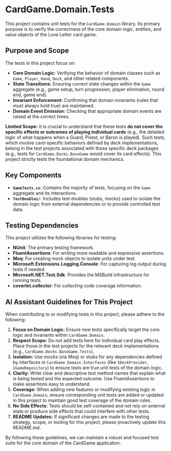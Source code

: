 # CardGame.Domain.Tests

This project contains unit tests for the `CardGame.Domain` library. Its primary purpose is to verify the correctness of the core domain logic, entities, and value objects of the Love Letter card game.

## Purpose and Scope

The tests in this project focus on:

*   **Core Domain Logic:** Verifying the behavior of domain classes such as `Game`, `Player`, `Hand`, `Deck`, and other related components.
*   **State Transitions:** Ensuring correct state changes within the `Game` aggregate (e.g., game setup, turn progression, player elimination, round end, game end).
*   **Invariant Enforcement:** Confirming that domain invariants (rules that must always hold true) are maintained.
*   **Domain Event Emission:** Checking that appropriate domain events are raised at the correct times.

**Limited Scope:**
It is crucial to understand that these tests **do not cover the specific effects or outcomes of playing individual cards** (e.g., the detailed logic of what happens when a Guard, Priest, or Baron is played). Such tests, which involve card-specific behaviors defined by deck implementations, belong in the test projects associated with those specific deck packages (e.g., tests for `CardGame.Decks.BaseGame` would cover its card effects). This project strictly tests the foundational domain mechanics.

## Key Components

*   **`GameTests.cs`**: Contains the majority of tests, focusing on the `Game` aggregate and its interactions.
*   **`TestDoubles/`**: Includes test doubles (stubs, mocks) used to isolate the domain logic from external dependencies or to provide controlled test data.

## Testing Dependencies

This project utilizes the following libraries for testing:

*   **NUnit**: The primary testing framework.
*   **FluentAssertions**: For writing more readable and expressive assertions.
*   **Moq**: For creating mock objects to isolate units under test.
*   **Microsoft.Extensions.Logging.Console**: For capturing log output during tests if needed.
*   **Microsoft.NET.Test.Sdk**: Provides the MSBuild infrastructure for running tests.
*   **coverlet.collector**: For collecting code coverage information.

## AI Assistant Guidelines for This Project

When contributing to or modifying tests in this project, please adhere to the following:

1.  **Focus on Domain Logic:** Ensure new tests specifically target the core logic and invariants within `CardGame.Domain`.
2.  **Respect Scope:** Do not add tests here for individual card play effects. Place those in the test projects for the relevant deck implementations (e.g., `CardGame.Decks.BaseGame.Tests`).
3.  **Isolation:** Use mocks (via Moq) or stubs for any dependencies defined by interfaces in `CardGame.Domain.Interfaces` (like `IDeckProvider`, `IGameRepository`) to ensure tests are true unit tests of the domain logic.
4.  **Clarity:** Write clear and descriptive test method names that explain what is being tested and the expected outcome. Use FluentAssertions to make assertions easy to understand.
5.  **Coverage:** When adding new features or modifying existing logic in `CardGame.Domain`, ensure corresponding unit tests are added or updated in this project to maintain good test coverage of the domain rules.
6.  **No Side Effects:** Tests should be self-contained and not rely on external state or produce side effects that could interfere with other tests.
7.  **README Updates:** If significant changes are made to the testing strategy, scope, or tooling for this project, please proactively update this README.md.

By following these guidelines, we can maintain a robust and focused test suite for the core domain of the CardGame application.
